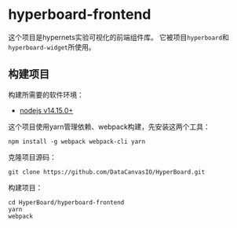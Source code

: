 # hyperboard-frontend

这个项目是hypernets实验可视化的前端组件库。
它被项目`hyperboard`和`hyperboard-widget`所使用。

## 构建项目

构建所需要的软件环境：
- [nodejs v14.15.0+](https://nodejs.org/en/)

这个项目使用yarn管理依赖、webpack构建，先安装这两个工具：
```
npm install -g webpack webpack-cli yarn
```

克隆项目源码：
```
git clone https://github.com/DataCanvasIO/HyperBoard.git
```

构建项目：
```
cd HyperBoard/hyperboard-frontend
yarn
webpack
```
